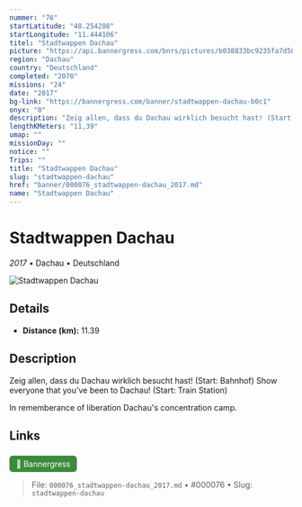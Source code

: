 ```yaml
---
nummer: "76"
startLatitude: "48.254208"
startLongitude: "11.444106"
titel: "Stadtwappen Dachau"
picture: "https://api.bannergress.com/bnrs/pictures/b038833bc9235fa7d58e6918acb67bda"
region: "Dachau"
country: "Deutschland"
completed: "2070"
missions: "24"
date: "2017"
bg-link: "https://bannergress.com/banner/stadtwappen-dachau-b0c1"
onyx: "0"
description: "Zeig allen, dass du Dachau wirklich besucht hast! (Start: Bahnhof)\nShow everyone that you've been to Dachau! (Start: Train Station)\n\nIn rememberance of liberation Dachau's concentration camp."
lengthKMeters: "11,39"
umap: ""
missionDay: ""
notice: ""
Trips: ""
title: "Stadtwappen Dachau"
slug: "stadtwappen-dachau"
href: "banner/000076_stadtwappen-dachau_2017.md"
name: "Stadtwappen Dachau"
---
```

# Stadtwappen Dachau

*2017* • Dachau • Deutschland

![Stadtwappen Dachau](https://api.bannergress.com/bnrs/pictures/b038833bc9235fa7d58e6918acb67bda)



## Details
- **Distance (km):** 11.39






## Description
Zeig allen, dass du Dachau wirklich besucht hast! (Start: Bahnhof)
Show everyone that you've been to Dachau! (Start: Train Station)

In rememberance of liberation Dachau's concentration camp.



## Links
<a href="https://bannergress.com/banner/stadtwappen-dachau-b0c1" style="display:inline-block;margin:6px 8px 0 0;padding:6px 12px;background:#3c8b3c;color:#fff;text-decoration:none;border-radius:6px;">🔗 Bannergress</a>




> File: `000076_stadtwappen-dachau_2017.md` • #000076 • Slug: `stadtwappen-dachau`
